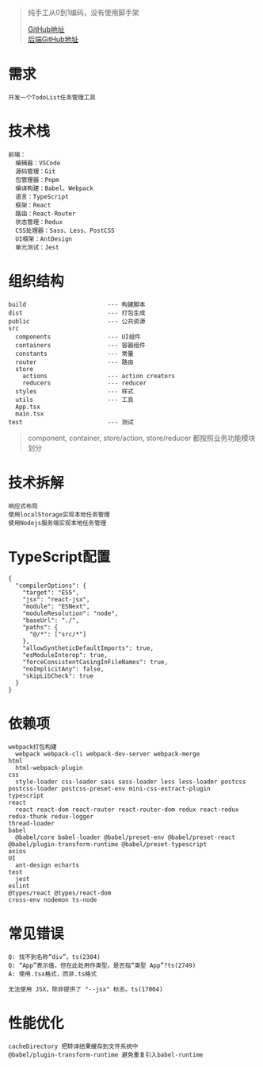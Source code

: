 > 纯手工从0到1编码，没有使用脚手架 <br/>
> 
> [GitHub地址](https://github.com/su-rm-rf/fe-step3) <br/>
> [后端GitHub地址](https://github.com/su-rm-rf/node_server)

# 需求
```
开发一个TodoList任务管理工具
```

# 技术栈
```
前端：
  编辑器：VSCode
  源码管理：Git
  包管理器：Pnpm
  编译构建：Babel、Webpack
  语言：TypeScript
  框架：React
  路由：React-Router
  状态管理：Redux
  CSS处理器：Sass、Less、PostCSS
  UI框架：AntDesign
  单元测试：Jest
```

# 组织结构
```
build                       --- 构建脚本
dist                        --- 打包生成
public                      --- 公共资源
src
  components                --- UI组件
  containers                --- 容器组件
  constants                 --- 常量
  router                    --- 路由
  store                     
    actions                 --- action creators
    reducers                --- reducer
  styles                    --- 样式
  utils                     --- 工具
  App.tsx
  main.tsx
test                        --- 测试
```

> component, container, store/action, store/reducer 都按照业务功能模块划分

# 技术拆解
```
响应式布局
使用localStorage实现本地任务管理
使用Nodejs服务端实现本地任务管理
```


# TypeScript配置
```
{
  "compilerOptions": {
    "target": "ES5",
    "jsx": "react-jsx",
    "module": "ESNext",
    "moduleResolution": "node",
    "baseUrl": "./",
    "paths": {
      "@/*": ["src/*"]
    },
    "allowSyntheticDefaultImports": true,
    "esModuleInterop": true,
    "forceConsistentCasingInFileNames": true,
    "noImplicitAny": false,
    "skipLibCheck": true
  }
}
```

# 依赖项
```
webpack打包构建
  webpack webpack-cli webpack-dev-server webpack-merge
html
  html-webpack-plugin
css
  style-loader css-loader sass sass-loader less less-loader postcss postcss-loader postcss-preset-env mini-css-extract-plugin
typescript
react
  react react-dom react-router react-router-dom redux react-redux redux-thunk redux-logger
thread-loader
babel
  @babel/core babel-loader @babel/preset-env @babel/preset-react @babel/plugin-transform-runtime @babel/preset-typescript
axios
UI
  ant-design echarts
test
  jest
eslint
@types/react @types/react-dom
cross-env nodemon ts-node
```

# 常见错误
```
Q: 找不到名称“div”。ts(2304)
Q: “App”表示值，但在此处用作类型。是否指“类型 App”?ts(2749)
A: 使用.tsx格式，而非.ts格式

无法使用 JSX，除非提供了 "--jsx" 标志。ts(17004)
```

# 性能优化
```
cacheDirectory 把转译结果缓存到文件系统中
@babel/plugin-transform-runtime 避免重复引入babel-runtime
```
